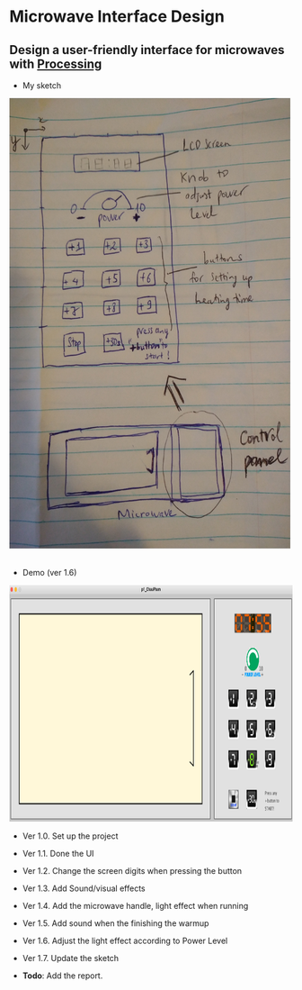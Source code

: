 # Microwave Interface Design
Design a user-friendly interface for microwaves with [Processing](https://processing.org/)
---
- My sketch

<img src="https://raw.githubusercontent.com/chaupmcs/p1.ChauPham/main/pictures/sketch.jpg" width="500" height="800">

<br/>
<br/>

- Demo (ver 1.6)

<img src="https://raw.githubusercontent.com/chaupmcs/p1.ChauPham/main/pictures/demo.png" width="1000" height="420">


- Ver 1.0. Set up the project
- Ver 1.1. Done the UI
- Ver 1.2. Change the screen digits when pressing the button
- Ver 1.3. Add Sound/visual effects
- Ver 1.4. Add the microwave handle, light effect when running
- Ver 1.5. Add sound when the finishing the warmup
- Ver 1.6. Adjust the light effect according to Power Level
- Ver 1.7. Update the sketch

- **Todo**:
	Add the report.





